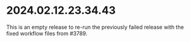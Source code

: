 # 2024.02.12.23.34.43

This is an empty release to re-run the previously failed release with the fixed
workflow files from #3789.

